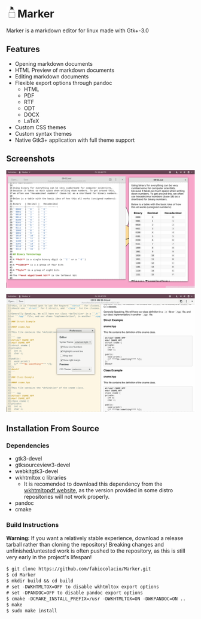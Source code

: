 # <img width="30" src="data/com.github.fabiocolacio.marker.svg"/>Marker

Marker is a markdown editor for linux made with Gtk+-3.0

## Features

* Opening markdown documents
* HTML Preview of markdown documents
* Editing markdown documents
* Flexible export options through pandoc
	* HTML
	* PDF
	* RTF
	* ODT
	* DOCX
	* LaTeX
* Custom CSS themes
* Custom syntax themes
* Native Gtk3+ application with full theme support

## Screenshots

![scrot.png](scrot.png)

![scrot1.png](scrot1.png)

## Installation From Source

### Dependencies

* gtk3-devel
* gtksourceview3-devel
* webkitgtk3-devel
* wkhtmltox c libraries
    * It is recomended to download this dependency from the
      [wkhtmltopdf website](https://wkhtmltopdf.org/downloads.html),
      as the version provided in some distro repositories will not
      work properly.
* pandoc
* cmake

### Build Instructions

**Warning:** If you want a relatively stable experience, download a
release tarball rather than cloning the repository! Breaking changes and
unfinished/untested work is often pushed to the repository, as this is still
very early in the project's lifespan!

```
$ git clone https://github.com/fabiocolacio/Marker.git
$ cd Marker
$ mkdir build && cd build
# set -DWKHTMLTOX=OFF to disable wkhtmltox export options
# set -DPANDOC=OFF to disable pandoc export options
$ cmake -DCMAKE_INSTALL_PREFIX=/usr -DWKHTMLTOX=ON -DWKPANDOC=ON ..
$ make
$ sudo make install
```
